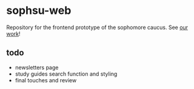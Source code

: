 # sophsu-web

Repository for the frontend prototype of the sophomore caucus. See [our work](https://pserb.github.io/sophsu-web/)!

## todo

* newsletters page
* study guides search function and styling
* final touches and review
